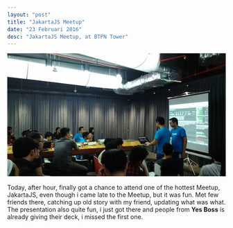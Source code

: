```yaml
---
layout: "post"
title: "JakartaJS Meetup"
date: "23 Februari 2016"
desc: "JakartaJS Meetup, at BTPN Tower"
--- 
```


[![JakartaJS Meetup](/images/posts/jakartajs-small.jpg)](/images/posts/jakartajs-large.jpg)

Today, after hour, finally got a chance to attend one of the hottest Meetup, JakartaJS, even though i came late to the Meetup, but it was fun. Met few friends there, catching up old story with my friend, updating what was what.
The presentation also quite fun, i just got there and people from **Yes Boss** is already giving their deck, i missed the first one.